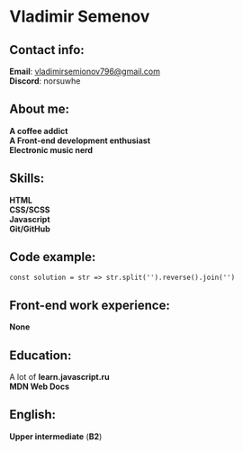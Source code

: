 # Vladimir Semenov #
## Contact info: ##
**Email**: vladimirsemionov796@gmail.com  
**Discord**: norsuwhe  
## About me: ##
**A coffee addict**  
**A Front-end development enthusiast**  
**Electronic music nerd**  
## Skills: ##
**HTML**  
**CSS/SCSS**  
**Javascript**  
**Git/GitHub**  
## Code example: ## 
```
const solution = str => str.split('').reverse().join('')
```
## Front-end work experience: ## 
**None**  
## Education: ##
A lot of **learn.javascript.ru**  
**MDN Web Docs**  
## English: ##
**Upper intermediate** (**B2**)